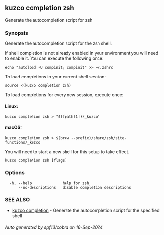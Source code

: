 ## kuzco completion zsh

Generate the autocompletion script for zsh

### Synopsis

Generate the autocompletion script for the zsh shell.

If shell completion is not already enabled in your environment you will need
to enable it.  You can execute the following once:

	echo "autoload -U compinit; compinit" >> ~/.zshrc

To load completions in your current shell session:

	source <(kuzco completion zsh)

To load completions for every new session, execute once:

#### Linux:

	kuzco completion zsh > "${fpath[1]}/_kuzco"

#### macOS:

	kuzco completion zsh > $(brew --prefix)/share/zsh/site-functions/_kuzco

You will need to start a new shell for this setup to take effect.


```
kuzco completion zsh [flags]
```

### Options

```
  -h, --help              help for zsh
      --no-descriptions   disable completion descriptions
```

### SEE ALSO

* [kuzco completion](kuzco_completion.md)	 - Generate the autocompletion script for the specified shell

###### Auto generated by spf13/cobra on 16-Sep-2024
